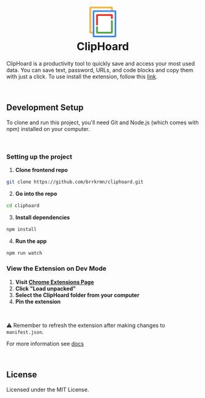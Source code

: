<h1 align="center">
  <br>
  <img src="https://github.com/brrkrmn/cliphoard/blob/main/public/icons/cliphoard.png" alt="ClipHoard logo" width="80">
  <br>
  ClipHoard
  <br>
</h1>

ClipHoard is a productivity tool to quickly save and access your most used data. You can save text, password, URLs, and code blocks and copy them with just a click. To use install the extension, follow this [link](https://chromewebstore.google.com/detail/cliphoard/amgfihockidjlcbhljidpcefieldgljf?hl=en-US&utm_source=ext_sidebar).

<br>

## Development Setup

To clone and run this project, you'll need Git and Node.js (which comes with npm) installed on your computer.

<br>

### Setting up the project

1. **Clone frontend repo**
```bash
git clone https://github.com/brrkrmn/cliphoard.git
```
2. **Go into the repo**
```bash
cd cliphoard
```
3. **Install dependencies**
```bash
npm install
```
4. **Run the app**
```bash
npm run watch
```

### View the Extension on Dev Mode
1. **Visit [Chrome Extensions Page](chrome://extensions/)**
2. **Click "Load unpacked"**
3. **Select the ClipHoard folder from your computer**
4. **Pin the extension**

<br>

⚠️ Remember to refresh the extension after making changes to `manifest.json`. 

For more information see [docs](https://developer.chrome.com/docs/extensions/get-started/tutorial/hello-world#reload)

<br>

## License

Licensed under the MIT License.
